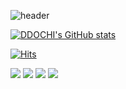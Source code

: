 ![header](https://capsule-render.vercel.app/api?type=waving&color=auto&height=270&section=header&text=HyeongCheol%20Lee&fontSize=50&animation=fadeIn&fontAlignY=38&desc=Beginner%20Developer&descAlignY=51&descAlign=83&fontAlign=70)

[![DDOCHI's GitHub stats](https://github-readme-stats.vercel.app/api?username=ddochiisrich&show_icons=true&theme=dracula&count_private=true)](https://github.com/anuraghazra/github-readme-stats)

[![Hits](https://hits.seeyoufarm.com/api/count/incr/badge.svg?url=https%3A%2F%2Fgithub.com%2Fddochiisrich&count_bg=%230C1844&title_bg=%23C80036&icon=&icon_color=%23E7E7E7&title=VISIT&edge_flat=false)](https://hits.seeyoufarm.com)
<br>

<img src="https://img.shields.io/badge/Java-007396?style=flat&logo=Java&logoColor=white"/>
<img src="https://img.shields.io/badge/Spring-6DB33F?style=flat&logo=spring&logoColor=white"/>
<img src="https://img.shields.io/badge/Spring-6DB33F?style=flat&logo=springboot&logoColor=white"/>
<img src="https://img.shields.io/badge/Spring-6DB33F?style=flat&logo=spring&logoColor=white"/>
